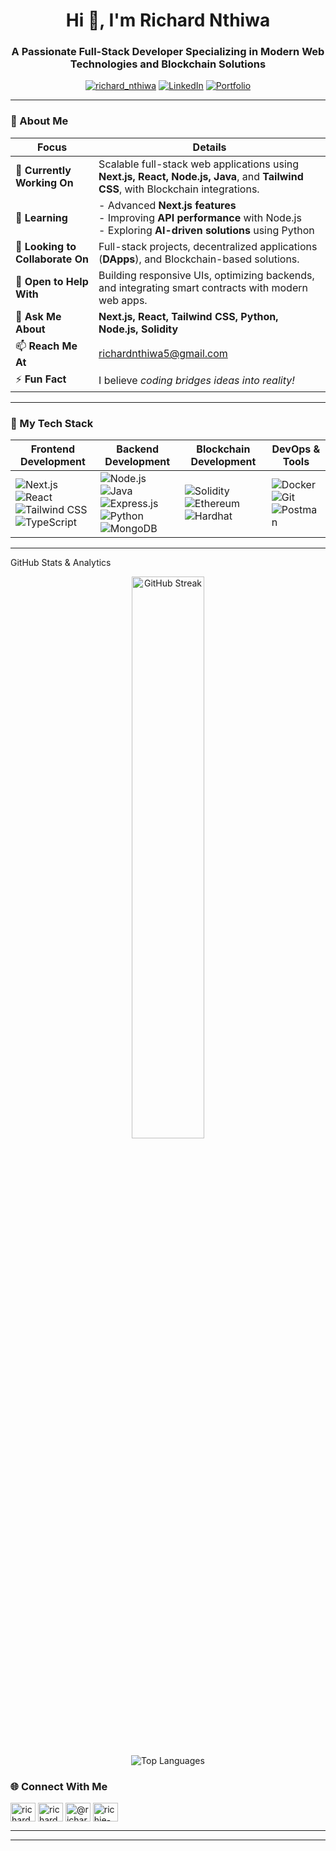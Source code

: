 <h1 align="center">Hi 👋, I'm Richard Nthiwa</h1>
<h3 align="center">A Passionate Full-Stack Developer Specializing in Modern Web Technologies and Blockchain Solutions</h3>

<p align="center">
  <a href="https://twitter.com/richard_nthiwa" target="_blank"><img src="https://img.shields.io/twitter/follow/richard_nthiwa?logo=twitter&style=for-the-badge" alt="richard_nthiwa" /></a>
  <a href="https://linkedin.com/in/richard-nthiwa-4a7741217" target="_blank"><img src="https://img.shields.io/badge/-LinkedIn-blue?style=for-the-badge&logo=linkedin" alt="LinkedIn" /></a>
  <a href="https://richardnthiwa.vercel.app/" target="_blank"><img src="https://img.shields.io/badge/Portfolio-Visit-green?style=for-the-badge" alt="Portfolio" /></a>
</p>

---

### 🌟 About Me

| **Focus** | **Details** |
|-----------|-------------|
| 🔭 **Currently Working On** | Scalable full-stack web applications using **Next.js, React, Node.js, Java**, and **Tailwind CSS**, with Blockchain integrations. |
| 🌱 **Learning** | - Advanced **Next.js features**<br>- Improving **API performance** with Node.js<br>- Exploring **AI-driven solutions** using Python |
| 👯 **Looking to Collaborate On** | Full-stack projects, decentralized applications (**DApps**), and Blockchain-based solutions. |
| 🤝 **Open to Help With** | Building responsive UIs, optimizing backends, and integrating smart contracts with modern web apps. |
| 💬 **Ask Me About** | **Next.js, React, Tailwind CSS, Python, Node.js, Solidity** |
| 📫 **Reach Me At** | [richardnthiwa5@gmail.com](mailto:richardnthiwa5@gmail.com) |
| ⚡ **Fun Fact** | I believe *coding bridges ideas into reality!* |

---

### 🚀 My Tech Stack

| Frontend Development | Backend Development | Blockchain Development | DevOps & Tools |
|----------------------|--------------------|------------------------|---------------|
| <img src="https://img.shields.io/badge/-Next.js-000000?style=for-the-badge&logo=nextdotjs&logoColor=white" alt="Next.js" /><br><img src="https://img.shields.io/badge/-React-61DAFB?style=for-the-badge&logo=react&logoColor=black" alt="React" /><br><img src="https://img.shields.io/badge/-Tailwind%20CSS-06B6D4?style=for-the-badge&logo=tailwindcss&logoColor=white" alt="Tailwind CSS" /><br><img src="https://img.shields.io/badge/-TypeScript-3178C6?style=for-the-badge&logo=typescript&logoColor=white" alt="TypeScript" /><br>| <img src="https://img.shields.io/badge/-Node.js-339933?style=for-the-badge&logo=nodedotjs&logoColor=white" alt="Node.js" /><br><img src="https://img.shields.io/badge/Java-007396?style=for-the-badge&logo=java&logoColor=white" alt="Java" /><br><img src="https://img.shields.io/badge/-Express.js-000000?style=for-the-badge&logo=express&logoColor=white" alt="Express.js" /><br><img src="https://img.shields.io/badge/-Python-3776AB?style=for-the-badge&logo=python&logoColor=white" alt="Python" /><br><img src="https://img.shields.io/badge/-MongoDB-47A248?style=for-the-badge&logo=mongodb&logoColor=white" alt="MongoDB" /> | <img src="https://img.shields.io/badge/-Solidity-363636?style=for-the-badge&logo=solidity&logoColor=white" alt="Solidity" /><br><img src="https://img.shields.io/badge/-Ethereum-3C3C3D?style=for-the-badge&logo=ethereum&logoColor=white" alt="Ethereum" /><br><img src="https://img.shields.io/badge/-Hardhat-FE7A16?style=for-the-badge&logo=hardhat&logoColor=white" alt="Hardhat" /> | <img src="https://img.shields.io/badge/-Docker-2496ED?style=for-the-badge&logo=docker&logoColor=white" alt="Docker" /><br><img src="https://img.shields.io/badge/-Git-F05032?style=for-the-badge&logo=git&logoColor=white" alt="Git" /><br><img src="https://img.shields.io/badge/-Postman-FF6C37?style=for-the-badge&logo=postman&logoColor=white" alt="Postman" /> |

---
GitHub Stats & Analytics
<p align="center">
  <img src="https://github-readme-streak-stats.herokuapp.com/?user=richie444&theme=radical&hide_border=true" alt="GitHub Streak" width="48%" />
</p>
<p align="center">
  <img src="https://github-readme-stats.vercel.app/api/top-langs/?username=richie444&layout=compact&theme=radical&hide_border=true" alt="Top Languages" />
</p>

### 🌐 Connect With Me  
<p align="left">  
  <a href="https://twitter.com/richard_nthiwa" target="blank"><img align="center" src="https://raw.githubusercontent.com/rahuldkjain/github-profile-readme-generator/master/src/images/icons/Social/twitter.svg" alt="richard_nthiwa" height="30" width="40" /></a>  
  <a href="https://linkedin.com/in/richard-nthiwa" target="blank"><img align="center" src="https://raw.githubusercontent.com/rahuldkjain/github-profile-readme-generator/master/src/images/icons/Social/linked-in-alt.svg" alt="richard-nthiwa" height="30" width="40" /></a>  
  <a href="https://www.hackerearth.com/@richard-nthiwa" target="blank"><img align="center" src="https://raw.githubusercontent.com/rahuldkjain/github-profile-readme-generator/master/src/images/icons/Social/hackerearth.svg" alt="@richard-nthiwa" height="30" width="40" /></a>  
  <a href="https://discord.gg/richie-dev" target="blank"><img align="center" src="https://raw.githubusercontent.com/rahuldkjain/github-profile-readme-generator/master/src/images/icons/Social/discord.svg" alt="richie-dev" height="30" width="40" /></a>  
</p>  

---


---
